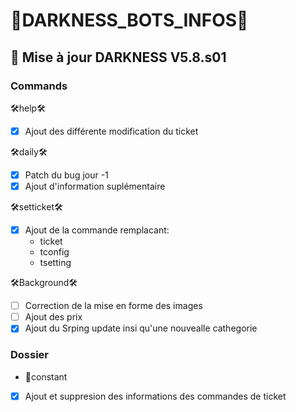 # 👾DARKNESS_BOTS_INFOS👾

## 🤖 Mise à jour DARKNESS V5.8.s01

### Commands

🛠help🛠
- [x] Ajout des différente modification du ticket

🛠daily🛠
- [x] Patch du bug jour -1
- [x] Ajout d'information suplémentaire

🛠setticket🛠
- [x] Ajout de la commande remplacant: 
  + ticket
  + tconfig
  + tsetting

🛠Background🛠
- [ ] Correction de la mise en forme des images
- [ ] Ajout des prix
- [x] Ajout du Srping update insi qu'une nouvealle cathegorie

### Dossier

* 🎁constant
- [x] Ajout et suppresion des informations des commandes de ticket
